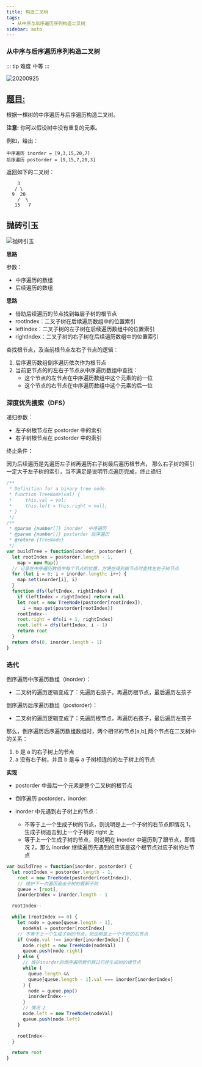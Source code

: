 ```yaml
---
title: 构造二叉树
tags:
  - 从中序与后序遍历序列构造二叉树
sidebar: auto
---
```


### 从中序与后序遍历序列构造二叉树

::: tip 难度
中等
:::

![20200925](http://qiniu.gaowenju.com/leecode/banner/20200925.jpg)

## [题目:](https://leetcode-cn.com/problems/construct-binary-tree-from-inorder-and-postorder-traversal/)

根据一棵树的中序遍历与后序遍历构造二叉树。

**注意:**
你可以假设树中没有重复的元素。

例如，给出：

```
中序遍历 inorder = [9,3,15,20,7]
后序遍历 postorder = [9,15,7,20,3]
```

返回如下的二叉树：

```
    3
   / \
  9  20
    /  \
   15   7
```

## 抛砖引玉

![抛砖引玉](http://qiniu.gaowenju.com/leecode/20200925.png)

**思路**

参数：

- 中序遍历的数组
- 后续遍历的数组

**思路**

- 借助后续遍历的节点找到每层子树的根节点
- rootIndex：二叉子树在后续遍历数组中的位置索引
- leftIndex：二叉子树的左子树在后续遍历数组中的位置索引
- rightIndex：二叉子树的右子树在后续遍历数组中的位置索引

查找根节点，及当前根节点左右子节点的逻辑：

1. 后序遍历数组倒序遍历依次作为根节点
2. 当前更节点的的左右子节点从中序遍历数组中查找：
   - 这个节点的左节点在中序遍历数组中这个元素的前一位
   - 这个节点的右节点在中序遍历数组中这个元素的后一位

### 深度优先搜索（DFS）

递归参数：

- 左子树根节点在 postorder 中的索引
- 右子树根节点在 postorder 中的索引

终止条件：

因为后续遍历是先遍历左子树再遍历右子树最后遍历根节点，
那么右子树的索引一定大于左子树的索引，当不满足是说明节点遍历完成，终止递归

```javascript
/**
 * Definition for a binary tree node.
 * function TreeNode(val) {
 *     this.val = val;
 *     this.left = this.right = null;
 * }
 */
/**
 * @param {number[]} inorder  中序遍历
 * @param {number[]} postorder 后序遍历
 * @return {TreeNode}
 */
var buildTree = function(inorder, postorder) {
  let rootIndex = postorder.length - 1,
    map = new Map()
  // 记录在中序遍历数组中每个节点的位置，方便在得到根节点时查找左右子树节点
  for (let i = 0; i < inorder.length; i++) {
    map.set(inorder[i], i)
  }
  function dfs(leftIndex, rightIndex) {
    if (leftIndex > rightIndex) return null
    let root = new TreeNode(postorder[rootIndex]),
      i = map.get(postorder[rootIndex])
    rootIndex--
    root.right = dfs(i + 1, rightIndex)
    root.left = dfs(leftIndex, i - 1)
    return root
  }
  return dfs(0, inorder.length - 1)
}
```

### 迭代

倒序遍历中序遍历数组（inorder）：

- 二叉树的遍历逻辑变成了：先遍历右孩子，再遍历根节点，最后遍历左孩子

倒序遍历后序遍历数组（postorder）：

- 二叉树的遍历逻辑变成了：先遍历根节点，再遍历右孩子，最后遍历左孩子

那么，倒序遍历后序遍历数组数组时，两个相邻的节点[a,b],两个节点在二叉树中的关系：

1. b 是 a 的右子树上的节点
2. a 没有右子树，并且 b 是与 a 子树相连的的左子树上的节点

**实现**

- postorder 中最后一个元素是整个二叉树的根节点
- 倒序遍历 postorder，inorder:
- inorder 中先遇到右子树上的节点：

  - 不等于上一个生成子树的节点，则说明是上一个子树的右节点即情况 1，生成子树追击到上一个子树的 right 上
  - 等于上一个生成子树的节点，则说明在 inorder 中遍历到了跟节点，即情况 2，那么 inorder 继续遍历先遇到的应该是这个根节点对应子树的左节点

```javascript
var buildTree = function(inorder, postorder) {
  let rootIndex = postorder.length - 1,
    root = new TreeNode(postorder[rootIndex]),
    // 维护下一次遍历追击子树的最新子树
    queue = [root],
    inorderIndex = inorder.length - 1

  rootIndex--

  while (rootIndex >= 0) {
    let node = queue[queue.length - 1],
      nodeVal = postorder[rootIndex]
    // 不等于上一个生成子树的节点，则说明是上一个子树的右节点
    if (node.val !== inorder[inorderIndex]) {
      node.right = new TreeNode(nodeVal)
      queue.push(node.right)
    } else {
      // 维护inorder的倒序遍历索引跳过已经生成树的根节点
      while (
        queue.length &&
        queue[queue.length - 1].val === inorder[inorderIndex]
      ) {
        node = queue.pop()
        inorderIndex--
      }
      // 情况 2
      node.left = new TreeNode(nodeVal)
      queue.push(node.left)
    }

    rootIndex--
  }

  return root
}
```
